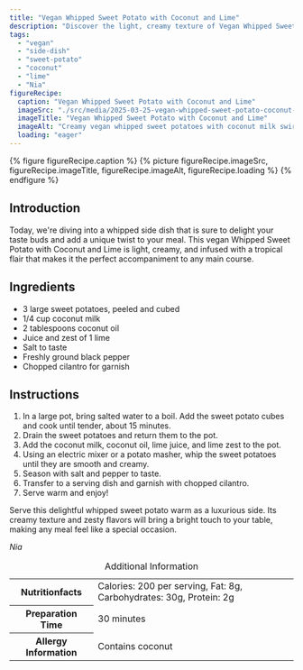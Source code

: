 ```yaml
---
title: "Vegan Whipped Sweet Potato with Coconut and Lime"
description: "Discover the light, creamy texture of Vegan Whipped Sweet Potato with Coconut and Lime, a tropical-infused side dish perfect for any meal."
tags:
  - "vegan"
  - "side-dish"
  - "sweet-potato"
  - "coconut"
  - "lime"
  - "Nia"
figureRecipe: 
  caption: "Vegan Whipped Sweet Potato with Coconut and Lime"
  imageSrc: "./src/media/2025-03-25-vegan-whipped-sweet-potato-coconut-lime-7812.png"
  imageTitle: "Vegan Whipped Sweet Potato with Coconut and Lime"
  imageAlt: "Creamy vegan whipped sweet potatoes with coconut milk swirls and cilantro in a modern bowl on a simple table, with a subtle tropical backdrop."
  loading: "eager"
---
```


{% figure figureRecipe.caption %}
{% picture figureRecipe.imageSrc, figureRecipe.imageTitle, figureRecipe.imageAlt, figureRecipe.loading %}
{% endfigure %}

## Introduction

Today, we're diving into a whipped side dish that is sure to delight your taste buds and add a unique twist to your meal. This vegan Whipped Sweet Potato with Coconut and Lime is light, creamy, and infused with a tropical flair that makes it the perfect accompaniment to any main course.

## Ingredients

- 3 large sweet potatoes, peeled and cubed
- 1/4 cup coconut milk
- 2 tablespoons coconut oil
- Juice and zest of 1 lime
- Salt to taste
- Freshly ground black pepper
- Chopped cilantro for garnish

## Instructions

1. In a large pot, bring salted water to a boil. Add the sweet potato cubes and cook until tender, about 15 minutes.
2. Drain the sweet potatoes and return them to the pot.
3. Add the coconut milk, coconut oil, lime juice, and lime zest to the pot.
4. Using an electric mixer or a potato masher, whip the sweet potatoes until they are smooth and creamy.
5. Season with salt and pepper to taste.
6. Transfer to a serving dish and garnish with chopped cilantro.
7. Serve warm and enjoy!

Serve this delightful whipped sweet potato warm as a luxurious side. Its creamy texture and zesty flavors will bring a bright touch to your table, making any meal feel like a special occasion.

*Nia*

<table><caption class='sr-only'>Additional Information</caption><tr><th>Nutritionfacts</th><td>Calories: 200 per serving, Fat: 8g, Carbohydrates: 30g, Protein: 2g&nbsp;</td></tr><tr><th>Preparation Time</th><td>30 minutes&nbsp;</td></tr><tr><th>Allergy Information</th><td>Contains coconut&nbsp;</td></tr></table>

